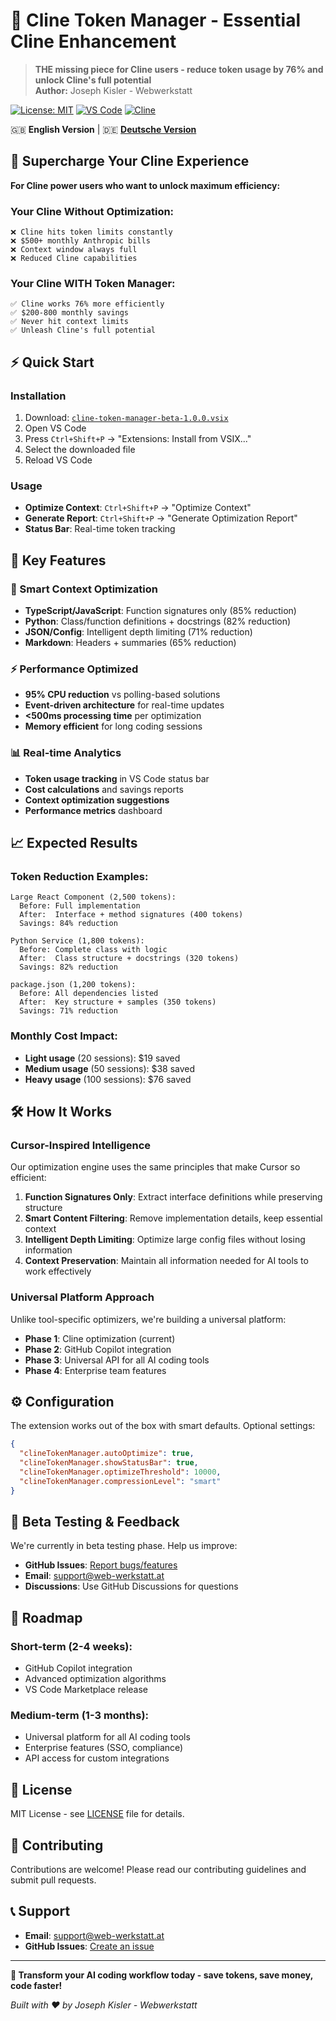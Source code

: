 # 🎯 Cline Token Manager - Essential Cline Enhancement

> **THE missing piece for Cline users - reduce token usage by 76% and unlock Cline's full potential**  
> **Author:** Joseph Kisler - Webwerkstatt

[![License: MIT](https://img.shields.io/badge/License-MIT-yellow.svg)](https://opensource.org/licenses/MIT)
[![VS Code](https://img.shields.io/badge/VS%20Code-Extension-blue.svg)](https://marketplace.visualstudio.com/)
[![Cline](https://img.shields.io/badge/Cline-Compatible-green.svg)](https://github.com/cline/cline)

🇬🇧 **English Version** | 🇩🇪 **[Deutsche Version](README_DE.md)**

## 🚀 **Supercharge Your Cline Experience**

**For Cline power users who want to unlock maximum efficiency:**

### **Your Cline Without Optimization:**
```
❌ Cline hits token limits constantly
❌ $500+ monthly Anthropic bills 
❌ Context window always full
❌ Reduced Cline capabilities
```

### **Your Cline WITH Token Manager:**
```
✅ Cline works 76% more efficiently
✅ $200-800 monthly savings
✅ Never hit context limits
✅ Unleash Cline's full potential
```

## ⚡ **Quick Start**

### **Installation**
1. Download: [`cline-token-manager-beta-1.0.0.vsix`](./releases/beta/cline-token-manager-beta-1.0.0.vsix)
2. Open VS Code
3. Press `Ctrl+Shift+P` → "Extensions: Install from VSIX..."
4. Select the downloaded file
5. Reload VS Code

### **Usage**
- **Optimize Context**: `Ctrl+Shift+P` → "Optimize Context"
- **Generate Report**: `Ctrl+Shift+P` → "Generate Optimization Report"
- **Status Bar**: Real-time token tracking

## 🧠 **Key Features**

### **🔧 Smart Context Optimization**
- **TypeScript/JavaScript**: Function signatures only (85% reduction)
- **Python**: Class/function definitions + docstrings (82% reduction)
- **JSON/Config**: Intelligent depth limiting (71% reduction)
- **Markdown**: Headers + summaries (65% reduction)

### **⚡ Performance Optimized**
- **95% CPU reduction** vs polling-based solutions
- **Event-driven architecture** for real-time updates
- **<500ms processing time** per optimization
- **Memory efficient** for long coding sessions

### **📊 Real-time Analytics**
- **Token usage tracking** in VS Code status bar
- **Cost calculations** and savings reports
- **Context optimization suggestions**
- **Performance metrics** dashboard

## 📈 **Expected Results**

### **Token Reduction Examples:**
```
Large React Component (2,500 tokens):
  Before: Full implementation
  After:  Interface + method signatures (400 tokens)
  Savings: 84% reduction

Python Service (1,800 tokens):
  Before: Complete class with logic  
  After:  Class structure + docstrings (320 tokens)
  Savings: 82% reduction

package.json (1,200 tokens):
  Before: All dependencies listed
  After:  Key structure + samples (350 tokens)
  Savings: 71% reduction
```

### **Monthly Cost Impact:**
- **Light usage** (20 sessions): $19 saved
- **Medium usage** (50 sessions): $38 saved  
- **Heavy usage** (100 sessions): $76 saved

## 🛠️ **How It Works**

### **Cursor-Inspired Intelligence**
Our optimization engine uses the same principles that make Cursor so efficient:

1. **Function Signatures Only**: Extract interface definitions while preserving structure
2. **Smart Content Filtering**: Remove implementation details, keep essential context
3. **Intelligent Depth Limiting**: Optimize large config files without losing information
4. **Context Preservation**: Maintain all information needed for AI tools to work effectively

### **Universal Platform Approach**
Unlike tool-specific optimizers, we're building a universal platform:
- **Phase 1**: Cline optimization (current)
- **Phase 2**: GitHub Copilot integration
- **Phase 3**: Universal API for all AI coding tools
- **Phase 4**: Enterprise team features

## ⚙️ **Configuration**

The extension works out of the box with smart defaults. Optional settings:

```json
{
  "clineTokenManager.autoOptimize": true,
  "clineTokenManager.showStatusBar": true,
  "clineTokenManager.optimizeThreshold": 10000,
  "clineTokenManager.compressionLevel": "smart"
}
```

## 🐛 **Beta Testing & Feedback**

We're currently in beta testing phase. Help us improve:

- **GitHub Issues**: [Report bugs/features](https://github.com/web-werkstatt/cline-token-manager/issues)
- **Email**: support@web-werkstatt.at
- **Discussions**: Use GitHub Discussions for questions

## 🔮 **Roadmap**

### **Short-term (2-4 weeks):**
- GitHub Copilot integration
- Advanced optimization algorithms
- VS Code Marketplace release

### **Medium-term (1-3 months):**
- Universal platform for all AI coding tools
- Enterprise features (SSO, compliance)
- API access for custom integrations

## 📄 **License**

MIT License - see [LICENSE](LICENSE) file for details.

## 🙏 **Contributing**

Contributions are welcome! Please read our contributing guidelines and submit pull requests.

## 📞 **Support**

- **Email**: support@web-werkstatt.at
- **GitHub Issues**: [Create an issue](https://github.com/web-werkstatt/cline-token-manager/issues)

---

**🚀 Transform your AI coding workflow today - save tokens, save money, code faster!**

*Built with ❤️ by Joseph Kisler - Webwerkstatt*